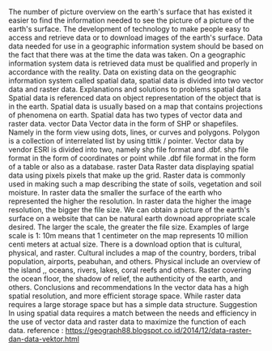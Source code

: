 The number of picture overview on the earth's surface that has existed it easier to find the information needed to see the picture of a picture of the earth's surface. The development of technology to make people easy to access and retrieve data or to download images of the earth's surface. Data data needed for use in a geographic information system should be based on the fact that there was at the time the data was taken. On a geographic information system data is retrieved data must be qualified and properly in accordance with the reality. Data on existing data on the geographic information system called spatial data, spatial data is divided into two vector data and raster data.
Explanations and solutions to problems
spatial data
Spatial data is referenced data on object representation of the object that is in the earth. Spatial data is usually based on a map that contains projections of phenomena on earth. Spatial data has two types of vector data and raster data.
vector Data
Vector data in the form of SHP or shapefiles. Namely in the form view using dots, lines, or curves and polygons. Polygon is a collection of interrelated list by using tittik / pointer. Vector data by vendor ESRI is divided into two, namely shp file format and .dbf. shp file format in the form of coordinates or point while .dbf file format in the form of a table or also as a database.
raster Data
Raster data displaying spatial data using pixels pixels that make up the grid. Raster data is commonly used in making such a map describing the state of soils, vegetation and soil moisture. In raster data the smaller the surface of the earth who represented the higher the resolution. In raster data the higher the image resolution, the bigger the file size.
We can obtain a picture of the earth's surface on a website that can be natural earth downoad appropriate scale desired. The larger the scale, the greater the file size. Examples of large scale is 1: 10m means that 1 centimeter on the map represents 10 million centi meters at actual size. There is a download option that is cultural, physical, and raster. Cultural includes a map of the country, borders, tribal population, airports, peabuhan, and others. Physical include an overview of the island ,, oceans, rivers, lakes, coral reefs and others. Raster covering the ocean floor, the shadow of relief, the authenticity of the earth, and others.
Conclusions and recommendations
In the vector data has a high spatial resolution, and more efficient storage space. While raster data requires a large storage space but has a simple data structure.
Suggestion
In using spatial data requires a match between the needs and efficiency in the use of vector data and raster data to maximize the function of each data.
reference :
https://geograph88.blogspot.co.id/2014/12/data-raster-dan-data-vektor.html
